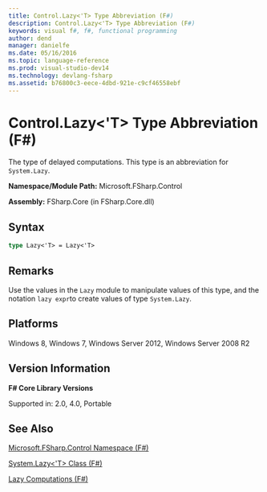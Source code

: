 ```yaml
---
title: Control.Lazy<'T> Type Abbreviation (F#)
description: Control.Lazy<'T> Type Abbreviation (F#)
keywords: visual f#, f#, functional programming
author: dend
manager: danielfe
ms.date: 05/16/2016
ms.topic: language-reference
ms.prod: visual-studio-dev14
ms.technology: devlang-fsharp
ms.assetid: b76800c3-eece-4dbd-921e-c9cf46558ebf 
---
```


# Control.Lazy<'T> Type Abbreviation (F#)

The type of delayed computations. This type is an abbreviation for `System.Lazy`.

**Namespace/Module Path:** Microsoft.FSharp.Control

**Assembly:** FSharp.Core (in FSharp.Core.dll)


## Syntax

```fsharp
type Lazy<'T> = Lazy<'T>
```

## Remarks
Use the values in the `Lazy` module to manipulate values of this type, and the notation `lazy expr`to create values of type `System.Lazy`.

## Platforms
Windows 8, Windows 7, Windows Server 2012, Windows Server 2008 R2

## Version Information
**F# Core Library Versions**

Supported in: 2.0, 4.0, Portable

## See Also
[Microsoft.FSharp.Control Namespace &#40;F&#35;&#41;](Microsoft.FSharp.Control-Namespace-%5BFSharp%5D.md)

[System.Lazy&#60;'T&#62; Class &#40;F&#35;&#41;](System.Lazy%5B%27T%5D-Class-%5BFSharp%5D.md)

[Lazy Computations &#40;F&#35;&#41;](../../language-reference/lazy-expressions.md)
